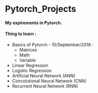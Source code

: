 # Pytorch_Projects

#### My expirements in Pytorch. 
#### Thing to learn : 
* Basics of Pytorch - 10/September/2018 :
  * Matrices
  * Math
  * Variable
* Linear Regression
* Logistic Regression
* Artificial Neural Network (ANN)
* Concolutional Neural Network (CNN)
* Recurrent Neural Network (RNN)
